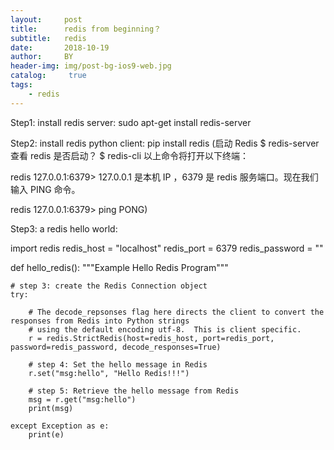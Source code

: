 ```yaml
---
layout:     post
title:      redis from beginning？
subtitle:   redis
date:       2018-10-19
author:     BY
header-img: img/post-bg-ios9-web.jpg
catalog: 	 true
tags:
    - redis
---
```

Step1: install redis server:             sudo apt-get install redis-server

Step2: install redis python client:      pip install redis
(启动 Redis
$ redis-server
查看 redis 是否启动？
$ redis-cli
以上命令将打开以下终端：

redis 127.0.0.1:6379>
127.0.0.1 是本机 IP ，6379 是 redis 服务端口。现在我们输入 PING 命令。

redis 127.0.0.1:6379> ping
PONG)

Step3: a redis hello world:

import redis
redis_host = "localhost"
redis_port = 6379
redis_password = ""

def hello_redis():
    """Example Hello Redis Program"""
    
    # step 3: create the Redis Connection object
    try:
    
        # The decode_repsonses flag here directs the client to convert the responses from Redis into Python strings
        # using the default encoding utf-8.  This is client specific.
        r = redis.StrictRedis(host=redis_host, port=redis_port, password=redis_password, decode_responses=True)
    
        # step 4: Set the hello message in Redis 
        r.set("msg:hello", "Hello Redis!!!")

        # step 5: Retrieve the hello message from Redis
        msg = r.get("msg:hello")
        print(msg)        
    
    except Exception as e:
        print(e)
